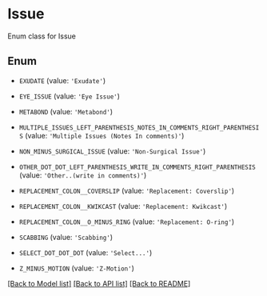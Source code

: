 # Issue

Enum class for Issue

## Enum

* `EXUDATE` (value: `'Exudate'`)

* `EYE_ISSUE` (value: `'Eye Issue'`)

* `METABOND` (value: `'Metabond'`)

* `MULTIPLE_ISSUES_LEFT_PARENTHESIS_NOTES_IN_COMMENTS_RIGHT_PARENTHESIS` (value: `'Multiple Issues (Notes In comments)'`)

* `NON_MINUS_SURGICAL_ISSUE` (value: `'Non-Surgical Issue'`)

* `OTHER_DOT_DOT_LEFT_PARENTHESIS_WRITE_IN_COMMENTS_RIGHT_PARENTHESIS` (value: `'Other..(write in comments)'`)

* `REPLACEMENT_COLON__COVERSLIP` (value: `'Replacement: Coverslip'`)

* `REPLACEMENT_COLON__KWIKCAST` (value: `'Replacement: Kwikcast'`)

* `REPLACEMENT_COLON__O_MINUS_RING` (value: `'Replacement: O-ring'`)

* `SCABBING` (value: `'Scabbing'`)

* `SELECT_DOT_DOT_DOT` (value: `'Select...'`)

* `Z_MINUS_MOTION` (value: `'Z-Motion'`)

[[Back to Model list]](../README.md#documentation-for-models) [[Back to API list]](../README.md#documentation-for-api-endpoints) [[Back to README]](../README.md)



